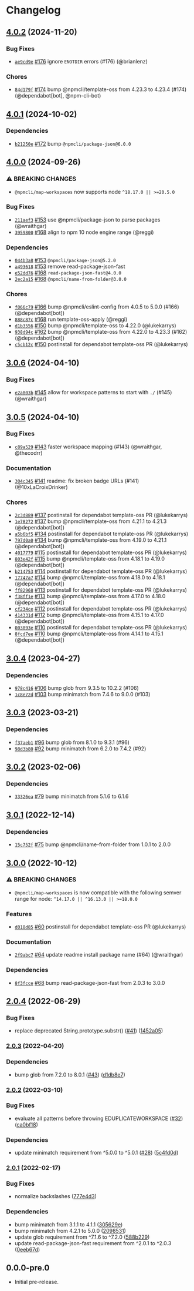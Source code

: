 # Changelog

## [4.0.2](https://github.com/npm/map-workspaces/compare/v4.0.1...v4.0.2) (2024-11-20)
### Bug Fixes
* [`ae9cd9e`](https://github.com/npm/map-workspaces/commit/ae9cd9e090d7737a7d9f5cb0d5b15f7be36acb5a) [#176](https://github.com/npm/map-workspaces/pull/176) ignore `ENOTDIR` errors (#176) (@brianlenz)
### Chores
* [`84d179f`](https://github.com/npm/map-workspaces/commit/84d179f7167ae3d50183788fde352f2596b6cc14) [#174](https://github.com/npm/map-workspaces/pull/174) bump @npmcli/template-oss from 4.23.3 to 4.23.4 (#174) (@dependabot[bot], @npm-cli-bot)

## [4.0.1](https://github.com/npm/map-workspaces/compare/v4.0.0...v4.0.1) (2024-10-02)
### Dependencies
* [`b21250e`](https://github.com/npm/map-workspaces/commit/b21250e9115f29786479ed34ed6c352528366f66) [#172](https://github.com/npm/map-workspaces/pull/172) bump `@npmcli/package-json@6.0.0`

## [4.0.0](https://github.com/npm/map-workspaces/compare/v3.0.6...v4.0.0) (2024-09-26)
### ⚠️ BREAKING CHANGES
* `@npmcli/map-workspaces` now supports node `^18.17.0 || >=20.5.0`
### Bug Fixes
* [`211aef3`](https://github.com/npm/map-workspaces/commit/211aef36df4b51aae4ebd8dce361064b3b072a52) [#153](https://github.com/npm/map-workspaces/pull/153) use @npmcli/package-json to parse packages (@wraithgar)
* [`3959800`](https://github.com/npm/map-workspaces/commit/395980086f6152436b494b88a2441c4e7836c3b3) [#168](https://github.com/npm/map-workspaces/pull/168) align to npm 10 node engine range (@reggi)
### Dependencies
* [`044b3a8`](https://github.com/npm/map-workspaces/commit/044b3a83616b3df4917e49dfc2dabe148db8d02e) [#153](https://github.com/npm/map-workspaces/pull/153) `@npmcli/package-json@5.2.0`
* [`a493618`](https://github.com/npm/map-workspaces/commit/a493618d0627dca39f6c435bc8df72991a323be1) [#153](https://github.com/npm/map-workspaces/pull/153) remove read-package-json-fast
* [`e52dd76`](https://github.com/npm/map-workspaces/commit/e52dd762b608d5d4ed76c577eac98500053e8398) [#168](https://github.com/npm/map-workspaces/pull/168) `read-package-json-fast@4.0.0`
* [`2ec2a15`](https://github.com/npm/map-workspaces/commit/2ec2a1537741d36a267f7eed0c70f31c35e5c7a1) [#168](https://github.com/npm/map-workspaces/pull/168) `@npmcli/name-from-folder@3.0.0`
### Chores
* [`f066c79`](https://github.com/npm/map-workspaces/commit/f066c79b7305443c3a0ad62d7b0276260a558d34) [#166](https://github.com/npm/map-workspaces/pull/166) bump @npmcli/eslint-config from 4.0.5 to 5.0.0 (#166) (@dependabot[bot])
* [`888c87c`](https://github.com/npm/map-workspaces/commit/888c87c2275e812715e91a5c29b1eb9679de0484) [#168](https://github.com/npm/map-workspaces/pull/168) run template-oss-apply (@reggi)
* [`d1b3556`](https://github.com/npm/map-workspaces/commit/d1b355622cefcc28cada257aa20561a0bf4604e1) [#150](https://github.com/npm/map-workspaces/pull/150) bump @npmcli/template-oss to 4.22.0 (@lukekarrys)
* [`938d94c`](https://github.com/npm/map-workspaces/commit/938d94ccf9fed4f8598368ea741faa33b8e0a3ba) [#162](https://github.com/npm/map-workspaces/pull/162) bump @npmcli/template-oss from 4.22.0 to 4.23.3 (#162) (@dependabot[bot])
* [`c5cb12c`](https://github.com/npm/map-workspaces/commit/c5cb12c05e703982b0783c50aca54388c163a144) [#150](https://github.com/npm/map-workspaces/pull/150) postinstall for dependabot template-oss PR (@lukekarrys)

## [3.0.6](https://github.com/npm/map-workspaces/compare/v3.0.5...v3.0.6) (2024-04-10)

### Bug Fixes

* [`e2a803b`](https://github.com/npm/map-workspaces/commit/e2a803bd610cca87a9618c8f118aca56b6e936f1) [#145](https://github.com/npm/map-workspaces/pull/145) allow for workspace patterns to start with `./` (#145) (@wraithgar)

## [3.0.5](https://github.com/npm/map-workspaces/compare/v3.0.4...v3.0.5) (2024-04-10)

### Bug Fixes

* [`c89a529`](https://github.com/npm/map-workspaces/commit/c89a529e1db38d2f672dc5d71561efeab6d93d16) [#143](https://github.com/npm/map-workspaces/pull/143) faster workspace mapping (#143) (@wraithgar, @thecodrr)

### Documentation

* [`304c345`](https://github.com/npm/map-workspaces/commit/304c345a52eeb298437c51cb64655ae1872efac7) [#141](https://github.com/npm/map-workspaces/pull/141) readme: fix broken badge URLs (#141) (@10xLaCroixDrinker)

### Chores

* [`2c3d889`](https://github.com/npm/map-workspaces/commit/2c3d889bb2a354e0293ff17b5f6c25af7d96d6ba) [#137](https://github.com/npm/map-workspaces/pull/137) postinstall for dependabot template-oss PR (@lukekarrys)
* [`1e78272`](https://github.com/npm/map-workspaces/commit/1e7827287e30ccb6a0bb5501ac0acf67f2aabe9e) [#137](https://github.com/npm/map-workspaces/pull/137) bump @npmcli/template-oss from 4.21.1 to 4.21.3 (@dependabot[bot])
* [`a5b6bf5`](https://github.com/npm/map-workspaces/commit/a5b6bf5f5c2ab304e96fea6e039ef5135f9dc543) [#134](https://github.com/npm/map-workspaces/pull/134) postinstall for dependabot template-oss PR (@lukekarrys)
* [`797d0a0`](https://github.com/npm/map-workspaces/commit/797d0a04c2be15c09f18407b8ef32b312f47bcae) [#134](https://github.com/npm/map-workspaces/pull/134) bump @npmcli/template-oss from 4.19.0 to 4.21.1 (@dependabot[bot])
* [`4017779`](https://github.com/npm/map-workspaces/commit/4017779a15e92fea8e31a92b99f486225e9488de) [#115](https://github.com/npm/map-workspaces/pull/115) postinstall for dependabot template-oss PR (@lukekarrys)
* [`803e42f`](https://github.com/npm/map-workspaces/commit/803e42fcd9ec25b8cc84a6a089d8d3ae0c2029a6) [#115](https://github.com/npm/map-workspaces/pull/115) bump @npmcli/template-oss from 4.18.1 to 4.19.0 (@dependabot[bot])
* [`b214753`](https://github.com/npm/map-workspaces/commit/b21475370393cf980fad1983d22c1415403f7991) [#114](https://github.com/npm/map-workspaces/pull/114) postinstall for dependabot template-oss PR (@lukekarrys)
* [`17747a7`](https://github.com/npm/map-workspaces/commit/17747a78077a4d8faa5450941802b9f757fed60d) [#114](https://github.com/npm/map-workspaces/pull/114) bump @npmcli/template-oss from 4.18.0 to 4.18.1 (@dependabot[bot])
* [`ff82968`](https://github.com/npm/map-workspaces/commit/ff82968a3dbb78659fb7febfce4841bf58c514de) [#113](https://github.com/npm/map-workspaces/pull/113) postinstall for dependabot template-oss PR (@lukekarrys)
* [`f38ff1e`](https://github.com/npm/map-workspaces/commit/f38ff1ec13fb4e74f4be09d7ebc46cb40c670276) [#113](https://github.com/npm/map-workspaces/pull/113) bump @npmcli/template-oss from 4.17.0 to 4.18.0 (@dependabot[bot])
* [`cf234ce`](https://github.com/npm/map-workspaces/commit/cf234cef3e4454de8f4203b5e13178cef3632084) [#112](https://github.com/npm/map-workspaces/pull/112) postinstall for dependabot template-oss PR (@lukekarrys)
* [`414331d`](https://github.com/npm/map-workspaces/commit/414331d8fbb42d3568534ad7b2744e9982271629) [#112](https://github.com/npm/map-workspaces/pull/112) bump @npmcli/template-oss from 4.15.1 to 4.17.0 (@dependabot[bot])
* [`003893e`](https://github.com/npm/map-workspaces/commit/003893e523539920f5df3487bf473f9abdb3b391) [#110](https://github.com/npm/map-workspaces/pull/110) postinstall for dependabot template-oss PR (@lukekarrys)
* [`8fcd7ee`](https://github.com/npm/map-workspaces/commit/8fcd7ee03a4f27da081af8f4d4bd3a8f6b8b6337) [#110](https://github.com/npm/map-workspaces/pull/110) bump @npmcli/template-oss from 4.14.1 to 4.15.1 (@dependabot[bot])

## [3.0.4](https://github.com/npm/map-workspaces/compare/v3.0.3...v3.0.4) (2023-04-27)

### Dependencies

* [`978c416`](https://github.com/npm/map-workspaces/commit/978c4164368a5821284a62a051cb996728a10d93) [#106](https://github.com/npm/map-workspaces/pull/106) bump glob from 9.3.5 to 10.2.2 (#106)
* [`1c8e72d`](https://github.com/npm/map-workspaces/commit/1c8e72d4c253369a60b336ed59c2c3f7601bc47a) [#103](https://github.com/npm/map-workspaces/pull/103) bump minimatch from 7.4.6 to 9.0.0 (#103)

## [3.0.3](https://github.com/npm/map-workspaces/compare/v3.0.2...v3.0.3) (2023-03-21)

### Dependencies

* [`f37aeb1`](https://github.com/npm/map-workspaces/commit/f37aeb1dd83aa64ae96f1622061544d8b5466f4b) [#96](https://github.com/npm/map-workspaces/pull/96) bump glob from 8.1.0 to 9.3.1 (#96)
* [`98d3b80`](https://github.com/npm/map-workspaces/commit/98d3b8037fc5558403403fd930b744fe30d97f81) [#92](https://github.com/npm/map-workspaces/pull/92) bump minimatch from 6.2.0 to 7.4.2 (#92)

## [3.0.2](https://github.com/npm/map-workspaces/compare/v3.0.1...v3.0.2) (2023-02-06)

### Dependencies

* [`33326ea`](https://github.com/npm/map-workspaces/commit/33326ea8a71e79370975b4547df0aa04d108a35a) [#79](https://github.com/npm/map-workspaces/pull/79) bump minimatch from 5.1.6 to 6.1.6

## [3.0.1](https://github.com/npm/map-workspaces/compare/v3.0.0...v3.0.1) (2022-12-14)

### Dependencies

* [`15c752f`](https://github.com/npm/map-workspaces/commit/15c752f9bdf18ffbd719e68a385f19494f7ee110) [#75](https://github.com/npm/map-workspaces/pull/75) bump @npmcli/name-from-folder from 1.0.1 to 2.0.0

## [3.0.0](https://github.com/npm/map-workspaces/compare/v2.0.4...v3.0.0) (2022-10-12)

### ⚠️ BREAKING CHANGES

* `@npmcli/map-workspaces` is now compatible with the following semver range for node: `^14.17.0 || ^16.13.0 || >=18.0.0`

### Features

* [`d018d85`](https://github.com/npm/map-workspaces/commit/d018d850e67ca4da179db0368728b144dde10cad) [#60](https://github.com/npm/map-workspaces/pull/60) postinstall for dependabot template-oss PR (@lukekarrys)

### Documentation

* [`2f9abc7`](https://github.com/npm/map-workspaces/commit/2f9abc7037e1872ff94787f59ee103c64939f708) [#64](https://github.com/npm/map-workspaces/pull/64) update readme install package name (#64) (@wraithgar)

### Dependencies

* [`8f3fcce`](https://github.com/npm/map-workspaces/commit/8f3fccefa57e06d4dd5e271cc1255f43e5528029) [#68](https://github.com/npm/map-workspaces/pull/68) bump read-package-json-fast from 2.0.3 to 3.0.0

## [2.0.4](https://github.com/npm/map-workspaces/compare/v2.0.3...v2.0.4) (2022-06-29)


### Bug Fixes

* replace deprecated String.prototype.substr() ([#41](https://github.com/npm/map-workspaces/issues/41)) ([1452a05](https://github.com/npm/map-workspaces/commit/1452a052495664505313027928213c4473c44842))

### [2.0.3](https://github.com/npm/map-workspaces/compare/v2.0.2...v2.0.3) (2022-04-20)


### Dependencies

* bump glob from 7.2.0 to 8.0.1 ([#43](https://github.com/npm/map-workspaces/issues/43)) ([d1db8e7](https://github.com/npm/map-workspaces/commit/d1db8e7dcf3b70008bf050e41472ba600d8a24de))

### [2.0.2](https://www.github.com/npm/map-workspaces/compare/v2.0.1...v2.0.2) (2022-03-10)


### Bug Fixes

* evaluate all patterns before throwing EDUPLICATEWORKSPACE ([#32](https://www.github.com/npm/map-workspaces/issues/32)) ([ca0bf18](https://www.github.com/npm/map-workspaces/commit/ca0bf18d4852017c3befc3c908baf29e6e72a55f))


### Dependencies

* update minimatch requirement from ^5.0.0 to ^5.0.1 ([#28](https://www.github.com/npm/map-workspaces/issues/28)) ([5c4fd0d](https://www.github.com/npm/map-workspaces/commit/5c4fd0d28d19539fdb9df85bcafcc7122b3702b0))

### [2.0.1](https://www.github.com/npm/map-workspaces/compare/v2.0.0...v2.0.1) (2022-02-17)


### Bug Fixes

* normalize backslashes ([777e4d3](https://www.github.com/npm/map-workspaces/commit/777e4d3a8670b94dba91e4305ce2b846fc02b7d8))


### Dependencies

* bump minimatch from 3.1.1 to 4.1.1 ([305629e](https://www.github.com/npm/map-workspaces/commit/305629e32609451af7ce8b6464dde224ab5dcc7a))
* bump minimatch from 4.2.1 to 5.0.0 ([2098531](https://www.github.com/npm/map-workspaces/commit/2098531776a31172a3664097b769e83cb8dbe682))
* update glob requirement from ^7.1.6 to ^7.2.0 ([588b229](https://www.github.com/npm/map-workspaces/commit/588b22938dd514b806dea4f6cb76298c4d468b3a))
* update read-package-json-fast requirement from ^2.0.1 to ^2.0.3 ([0eeb67d](https://www.github.com/npm/map-workspaces/commit/0eeb67d2dff646553321957438d9b9d86202e8b7))

## 0.0.0-pre.0

- Initial pre-release.
